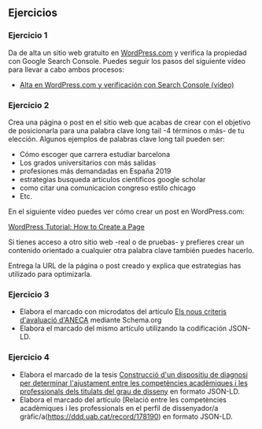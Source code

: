 ## Ejercicios
### Ejercicio 1
Da de alta un sitio web gratuito en [WordPress.com](https://es.wordpress.com/) y verifica la propiedad con Google Search Console. Puedes seguir los pasos del siguiente vídeo para llevar a cabo ambos procesos:
* [Alta en WordPress.com y verificación con Search Console (vídeo)](https://www.dropbox.com/s/mw6vqvs9qsl7hfj/wordpress.com1de2.mp4?dl=0)
### Ejercicio 2
Crea una página o post en el sitio web que acabas de crear con el objetivo de posicionarla para una palabra clave long tail -4 términos o más- de tu elección. Algunos ejemplos de palabras clave long tail pueden ser:

* Cómo escoger que carrera estudiar barcelona
* Los grados universitarios con más salidas
* profesiones más demandadas en España 2019
* estrategias busqueda articulos cientificos google scholar
* como citar una comunicacion congreso estilo chicago
* Etc.

En el siguiente vídeo puedes ver cómo crear un post en WordPress.com:

[WordPress Tutorial: How to Create a Page](https://youtu.be/mCfuh5bCOwM)

Si tienes acceso a otro sitio web -real o de pruebas- y prefieres crear un contenido orientado a cualquier otra palabra clave también puedes hacerlo.

Entrega la URL de la página o post creado y explica que estrategias has utilizado para optimizarla.

### Ejercicio 3
* Elabora el marcado con microdatos del artículo [Els nous criteris d'avaluació d'ANECA](http://blogs.uab.cat/bibliotecainformacions/2019/04/30/els-nous-criteris-davaluacio-daneca-core-raul/) mediante Schema.org
* Elabora el marcado del mismo artículo utilizando la codificación JSON-LD.

### Ejercicio 4
* Elabora el marcado de la tesis [Construcció d'un dispositiu de diagnosi per determinar l'ajustament entre les competències acadèmiques i les professionals dels titulats del grau de disseny](https://hdl.handle.net/10803/665172) en formato JSON-LD.
* Elabora el marcado del artículo [Relació entre les competències acadèmiques i les professionals en el perfil de dissenyador/a gràfic/a(https://ddd.uab.cat/record/178190) en formato JSON-LD.
